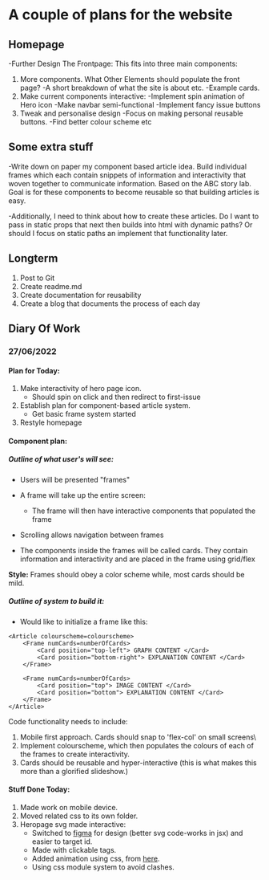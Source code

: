# A couple of plans for the website

## Homepage
-Further Design The Frontpage:
This fits into three main components:
1. More components. What Other Elements should populate the front page?
	-A short breakdown of what the site is about etc.
	-Example cards.
2. Make current components interactive:
	-Implement spin animation of Hero icon
	-Make navbar semi-functional
	-Implement fancy issue buttons
3. Tweak and personalise design
	-Focus on making personal reusable buttons.
	-Find better colour scheme etc

## Some extra stuff
-Write down on paper my component based article idea. Build individual frames which each contain snippets of information and interactivity that woven together to
communicate information. Based on the ABC story lab. Goal is for these components to become reusable so that building articles is easy.

-Additionally, I need to think about how to create these articles. Do I want to pass in static props that next then builds into html with dynamic paths? Or should I focus on static paths
an implement that functionality later.

## Longterm
1. Post to Git
2. Create readme.md
3. Create documentation for reusability
4. Create a blog that documents the process of each day

## Diary Of Work

### 27/06/2022

#### Plan for Today:
1. Make interactivity of hero page icon.
    - Should spin on click and then redirect to first-issue
2. Establish plan for component-based article system.
    - Get basic frame system started
3. Restyle homepage

#### Component plan:
##### Outline of what user's will see:
- Users will be presented "frames"
- A frame will take up the entire screen:
	-  The frame will then have interactive components that populated the frame
- Scrolling allows navigation between frames

- The components inside the frames will be called cards. They contain information and interactivity and are placed in the frame using grid/flex

**Style:**
Frames should obey a color scheme while, most cards should be mild.

##### Outline of system to build it:
- Would like to initialize a frame like this:

```
<Article colourscheme=colourscheme> 
	<Frame numCards=numberOfCards>
		<Card position="top-left"> GRAPH CONTENT </Card>
		<Card position="bottom-right"> EXPLANATION CONTENT </Card>
	</Frame>
	
	<Frame numCards=numberOfCards>
		<Card position="top"> IMAGE CONTENT </Card>
		<Card position="bottom"> EXPLANATION CONTENT </Card>
	</Frame>
</Article>
```
Code functionality needs to include:
1. Mobile first approach. Cards should snap to 'flex-col' on small screens\
2. Implement colourscheme, which then populates the colours of each of the frames to create interactivity.
3. Cards should be reusable and hyper-interactive (this is what makes this more than a glorified slideshow.)


#### Stuff Done Today:
1. Made <Navbar /> work on mobile device.
2. Moved <Navbar /> related css to its own folder.
3. Heropage svg made interactive:
	- Switched to [figma](https://www.figma.com/) for design (better svg code-works in jsx) and easier to target id.
	- Made with clickable <a> tags.
	- Added animation using css, from [here](https://www.youtube.com/watch?v=UTHgr6NLeEw&ab_channel=Fireship). 
	- Using css module system to avoid clashes.